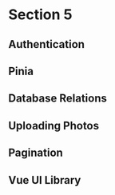 # Section 5

## Authentication

## Pinia

## Database Relations

## Uploading Photos

## Pagination

## Vue UI Library
